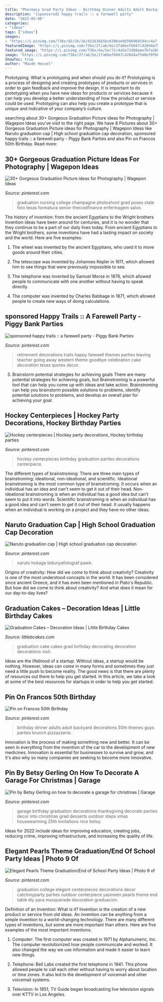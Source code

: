 ```yaml
---
title: "Pharmacy Grad Party Ideas - Birthday Dinner Adults Adult Backyard Decorations 50th Themes Guys Parties Brunch Pizzazzerie"
description: "{sponsored} happy trails :: a farewell party"
date: "2023-02-06"
categories:
- "ideas"
tags: ["ideas"]
images:
- "https://i.pinimg.com/736x/d2/26/16/d22616b5bc6396ee9b596969194cc4a7.jpg"
featuredImage: "https://i.pinimg.com/736x/2f/a6/be/2fa6befb047c420d4af540ef0fb646df.jpg"
featured_image: "https://i.pinimg.com/736x/4a/5e/72/4a5e72d88aee7b7a36005adec51b0e12--garage.jpg"
image: "https://i.pinimg.com/736x/2f/a6/be/2fa6befb047c420d4af540ef0fb646df.jpg"
ShowToc: true
author: "Maude Hessel"
---
```



Prototyping: What is prototyping and when should you do it?
Prototyping is a process of designing and creating prototypes of products or services in order to gain feedback and improve the design. It is important to do prototyping when you have new ideas for products or services because it can help you develop a better understanding of how the product or service could be used. Prototyping can also help you create a prototype that is unique and indicative of your company’s culture.

	

		
searching about 30+ Gorgeous Graduation Picture ideas for Photography | Wagepon Ideas you've visit to the right page. We have 8 Pictures about 30+ Gorgeous Graduation Picture ideas for Photography | Wagepon Ideas like Naruto graduation cap | High school graduation cap decoration, sponsored happy trails :: a farewell party - Piggy Bank Parties and also Pin on Francos 50th Birthday. Read more:
		
    
## 30+ Gorgeous Graduation Picture Ideas For Photography | Wagepon Ideas

<img loading=lazy src="https://i.pinimg.com/736x/2f/a6/be/2fa6befb047c420d4af540ef0fb646df.jpg" onerror="this.onerror=null;this.src='https://tse4.mm.bing.net/th?id=OIP.zhX_lAZswESnELD1pMm-sAHaLG&amp;pid=15.1';" alt="30+ Gorgeous Graduation Picture ideas for Photography | Wagepon Ideas">

_Source: pinterest.com_

>graduation nursing college champagne photoshoot grad poses state foto texas formatura senior thecostfinance enfermagem salvo. 

	

The history of invention: from the ancient Egyptians to the Wright brothers
Invention ideas have been around for centuries, and it is no wonder that they continue to be a part of our daily lives today. From ancient Egyptians to the Wright brothers, some inventions have had a lasting impact on society and the world. Here are five examples:
1) The wheel was invented by the ancient Egyptians, who used it to move goods around their cities.

2) The telescope was invented by Johannes Kepler in 1611, which allowed him to see things that were previously impossible to see.

3) The telephone was invented by Samuel Morse in 1876, which allowed people to communicate with one another without having to speak directly.

4) The computer was invented by Charles Babbage in 1871, which allowed people to create new ways of doing calculations.

    
## sponsored Happy Trails :: A Farewell Party - Piggy Bank Parties

<img loading=lazy src="https://i.pinimg.com/736x/fb/60/b9/fb60b974ef13ebaea586f0fd9b002abc--retirement-party-themes-teacher-retirement.jpg" onerror="this.onerror=null;this.src='https://tse1.mm.bing.net/th?id=OIP.3WLS7FkJuaiBrgvl0OqD3wHaLH&amp;pid=15.1';" alt="sponsored happy trails :: a farewell party - Piggy Bank Parties">

_Source: pinterest.com_

>retirement decorations trails happy farewell themes parties leaving teacher going away western theme goodbye celebration cake decoration texas quotes decor. 

	

3. Brainstorm potential strategies for achieving goals
There are many potential strategies for achieving goals, but Brainstroming is a powerful tool that can help you come up with ideas and take action. Brainstroming can help you brainstorm possible solutions to problems, identify potential solutions to problems, and develop an overall plan for achieving your goal.

    
## Hockey Centerpieces | Hockey Party Decorations, Hockey Birthday Parties

<img loading=lazy src="https://i.pinimg.com/736x/97/8d/60/978d60febb26116d146dc4e4cbe55884--hockey-centerpiece-centerpieces.jpg" onerror="this.onerror=null;this.src='https://tse4.mm.bing.net/th?id=OIP.RHUR3Jc_nCQ8y_BiHsQy3wHaJ3&amp;pid=15.1';" alt="Hockey centerpieces | Hockey party decorations, Hockey birthday parties">

_Source: pinterest.com_

>hockey centerpieces birthday graduation parties decorations centerpiece. 

	

The different types of brainstroming:
There are three main types of brainstroming: ideational, non-ideational, and scientific. Ideational brainstroming is the most common type of brainstroming. It occurs when an individual has an idea and can't seem to get it out of their head. Non-ideational brainstroming is when an individual has a good idea but can't seem to put it into words. Scientific brainstroming is when an individual has a good idea and can't seem to get it out of their head. It usually happens when an individual is working on a project and they have no other ideas.

    
## Naruto Graduation Cap | High School Graduation Cap Decoration

<img loading=lazy src="https://i.pinimg.com/736x/d2/26/16/d22616b5bc6396ee9b596969194cc4a7.jpg" onerror="this.onerror=null;this.src='https://tse1.mm.bing.net/th?id=OIP.dwwhz1Kyn9eF_4kEKOXewQHaJ3&amp;pid=15.1';" alt="Naruto graduation cap | High school graduation cap decoration">

_Source: pinterest.com_

>naruto hokage bidunyafotograf pawk. 

	

Origins of creativity: How did we come to think about creativity?
Creativity is one of the most understood concepts in the world. It has been considered since ancient Greece, and it has even been mentioned in Plato's Republic. But how did we come to think about creativity? And what does it mean for our day-to-day lives?

    
## Graduation Cakes – Decoration Ideas | Little Birthday Cakes

<img loading=lazy src="http://www.littlebcakes.com/wp-content/uploads/2013/08/Graduation-Cake-Images.jpg" onerror="this.onerror=null;this.src='https://tse1.mm.bing.net/th?id=OIP.yDS-yp1KfQP4wkGKhZ3-IgHaJ4&amp;pid=15.1';" alt="Graduation Cakes – Decoration Ideas | Little Birthday Cakes">

_Source: littlebcakes.com_

>graduation cake cakes grad birthday decorating decoration decorations visit. 

	

Ideas are the lifeblood of a startup. Without ideas, a startup would be nothing. However, ideas can come in many forms and sometimes they just need a little push to become reality. The good news is that there are plenty of resources out there to help you get started. In this article, we take a look at some of the best resources for startups in order to help you get started.

    
## Pin On Francos 50th Birthday

<img loading=lazy src="https://i.pinimg.com/736x/eb/39/ff/eb39ff3b336194f09042421d26f4be0a.jpg" onerror="this.onerror=null;this.src='https://tse3.mm.bing.net/th?id=OIP.7nBet4doQjY7DjKjJZQXSgHaJP&amp;pid=15.1';" alt="Pin on Francos 50th Birthday">

_Source: pinterest.com_

>birthday dinner adults adult backyard decorations 50th themes guys parties brunch pizzazzerie. 

	

Innovation is the process of making something new and better. It can be seen in everything from the invention of the car to the development of new medicines. Innovation is essential for businesses to survive and grow, and it's also why so many companies are seeking to become more innovative.

    
## Pin By Betsy Gerling On How To Decorate A Garage For Christmas | Garage

<img loading=lazy src="https://i.pinimg.com/736x/4a/5e/72/4a5e72d88aee7b7a36005adec51b0e12--garage.jpg" onerror="this.onerror=null;this.src='https://tse2.mm.bing.net/th?id=OIP.tWViHrPgXDjxKKRu0cmS1QHaFj&amp;pid=15.1';" alt="Pin by Betsy Gerling on how to decorate a garage for christmas | Garage">

_Source: pinterest.com_

>garage birthday graduation decorations thanksgiving decorate parties decor into christmas grad desserts outdoor steps xmas housewarming 25th invitations nice betsy. 

	

Ideas for 2022 include ideas for improving education, creating jobs, reducing crime, improving infrastructure, and increasing the quality of life.

    
## Elegant Pearls Theme Graduation/End Of School Party Ideas | Photo 9 Of

<img loading=lazy src="https://i.pinimg.com/736x/c5/9f/07/c59f07b5a34e1f7481edf66058c89f1c.jpg" onerror="this.onerror=null;this.src='https://tse4.mm.bing.net/th?id=OIP.z7phlv_D0ttuksSPKoL0mgHaJ3&amp;pid=15.1';" alt="Elegant Pearls Theme Graduation/End of School Party Ideas | Photo 9 of">

_Source: pinterest.com_

>graduation college elegant centerpieces decorations decor catchmyparty parties outdoor centerpiece yasmeen pearls theme end table diy para masquerade decoration graduacion. 

	

Definition of an Invention: What is it?
Invention is the creation of a new product or service from old ideas. An invention can be anything from a simple invention to a world-changing technology. There are many different types of inventions, but some are more important than others. Here are five examples of the most important inventions: 
1) Computer: The first computer was created in 1971 by Alphanumeric, Inc. The computer revolutionized how people communicate and worked. It also changed the way we use information and made it easier to learn new things.

2) Telephone: Bell Labs created the first telephone in 1941. This phone allowed people to call each other without having to worry about location or time zones. It also led to the development of voicemail and other voicemail systems.

3) Television: In 1951, TV Guide began broadcasting live television signals over KTTV in Los Angeles.

